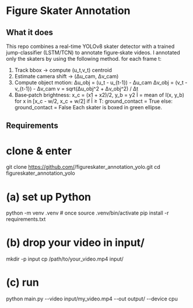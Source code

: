 # Figure Skater Annotation

## What it does  
This repo combines a real-time YOLOv8 skater detector with a trained jump-classifier (LSTM/TCN) to annotate figure‐skate videos.
I annotated only the skaters by using the following method.
for each frame t:
  1. Track bbox → compute (u_t,v_t) centroid
  2. Estimate camera shift → (Δu_cam, Δv_cam)
  3. Compute object motion:
       Δu_obj = (u_t - u_{t-1}) - Δu_cam
       Δv_obj = (v_t - v_{t-1}) - Δv_cam
       v = sqrt(Δu_obj^2 + Δv_obj^2) / Δt
  4. Base‐patch brightness:
       x_c = (x1 + x2)/2, y_b = y2
       Ī = mean of I(x, y_b) for x in [x_c - w/2, x_c + w/2]
       if Ī ≥ T:
         ground_contact = True
       else:
         ground_contact = False
Each skater is boxed in green ellipse.

## Requirements  

# clone & enter
git clone https://github.com/<your-name>/figureskater_annotation_yolo.git
cd figureskater_annotation_yolo

# (a) set up Python
python -m venv .venv           # once
source .venv/bin/activate
pip install -r requirements.txt

# (b) drop your video in input/
mkdir -p input
cp /path/to/your_video.mp4 input/

# (c) run
python main.py --video input/my_video.mp4 --out output/ --device cpu